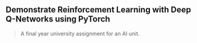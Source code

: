 ## Demonstrate Reinforcement Learning with Deep Q-Networks using PyTorch
> A final year university assignment for an AI unit.

